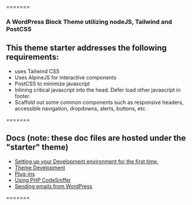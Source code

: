 =======

### A WordPress Block Theme utilizing nodeJS, Tailwind and PostCSS #

## This theme starter addresses the following requirements: ##
- uses Tailwind CSS
- Uses AlpineJS for interactive components
- PostCSS to minimize javascript
- Inlining critical javascript into the head. Defer load other javascript in footer.
- Scaffold out some common components such as responsive headers, accessible navigation, dropdowns, alerts, buttons, etc.

=======

## Docs (note: these doc files are hosted under the "starter" theme)
* [Setting up your Development environment for the first time.](../starter/docs/local_dev_setup.md)
* [Theme Development](https://github.com/ocupop/wordpress_starter_theme/blob/main/docs/theme_setup_and_dev.md)
* [Plug-ins](https://github.com/ocupop/wordpress_starter_theme/blob/main/docs/plugins.md)
* [Using PHP CodeSniffer](https://github.com/ocupop/wordpress_starter_theme/blob/main/docs/phpcs.md)
* [Sending emails from WordPress](https://github.com/ocupop/wordpress_starter_theme/blob/main/docs/emailing_from_wp.md)

=======